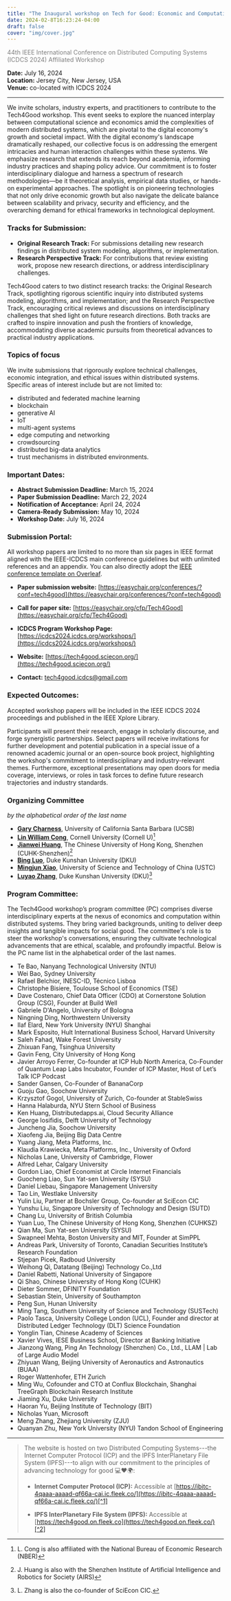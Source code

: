 ```yaml
---
title: "The Inaugural workshop on Tech for Good: Economic and Computational Advances in Distributed Systems (Tech4Good)"
date: 2024-02-8T16:23:24-04:00
draft: false
cover: "img/cover.jpg"
---
```


<span style="color:grey;">44th IEEE International Conference on Distributed Computing Systems (ICDCS 2024) Affiliated Workshop</span>

**Date:** July 16, 2024  
**Location:** Jersey City, New Jersey, USA  
**Venue:** co-located with ICDCS 2024  

---

We invite scholars, industry experts, and practitioners to contribute to the Tech4Good workshop. This event seeks to explore the nuanced interplay between computational science and economics amid the complexities of modern distributed systems, which are pivotal to the digital economy's growth and societal impact. With the digital economy's landscape dramatically reshaped, our collective focus is on addressing the emergent intricacies and human interaction challenges within these systems. We emphasize research that extends its reach beyond academia, informing industry practices and shaping policy advice. Our commitment is to foster interdisciplinary dialogue and harness a spectrum of research methodologies—be it theoretical analysis, empirical data studies, or hands-on experimental approaches. The spotlight is on pioneering technologies that not only drive economic growth but also navigate the delicate balance between scalability and privacy, security and efficiency, and the overarching demand for ethical frameworks in technological deployment. 

### Tracks for Submission:
- **Original Research Track:** For submissions detailing new research findings in distributed system modeling, algorithms, or implementation.
- **Research Perspective Track:** For contributions that review existing work, propose new research directions, or address interdisciplinary challenges.

Tech4Good caters to two distinct research tracks: the Original Research Track, spotlighting rigorous scientific inquiry into distributed systems modeling, algorithms, and implementation; and the Research Perspective Track, encouraging critical reviews and discussions on interdisciplinary challenges that shed light on future research directions. Both tracks are crafted to inspire innovation and push the frontiers of knowledge, accommodating diverse academic pursuits from theoretical advances to practical industry applications.

### Topics of focus
We invite submissions that rigorously explore technical challenges, economic integration, and ethical issues within distributed systems. Specific areas of interest include but are not limited to:
- distributed and federated machine learning
- blockchain
- generative AI
- IoT
- multi-agent systems
- edge computing and networking
- crowdsourcing
- distributed big-data analytics
- trust mechanisms in distributed environments.

### Important Dates:
- **Abstract Submission Deadline:** March 15, 2024  
- **Paper Submission Deadline:** March 22, 2024  
- **Notification of Acceptance:** April 24, 2024  
- **Camera-Ready Submission:** May 10, 2024  
- **Workshop Date:** July 16, 2024

### Submission Portal:
All workshop papers are limited to no more than six pages in IEEE format aligned with the IEEE-ICDCS main conference guidelines but with unlimited references and an appendix. You can also directly adopt the [IEEE conference template on Overleaf](https://www.overleaf.com/latex/templates/ieee-conference-template/grfzhhncsfqn).

- **Paper submission website:** [https://easychair.org/conferences/?conf=tech4good](https://easychair.org/conferences/?conf=tech4good)

- **Call for paper site:** [https://easychair.org/cfp/Tech4Good](https://easychair.org/cfp/Tech4Good)

- **ICDCS Program Workshop Page:** [https://icdcs2024.icdcs.org/workshops/](https://icdcs2024.icdcs.org/workshops/)

- **Website:** [https://tech4good.sciecon.org/](https://tech4good.sciecon.org/)

- **Contact:** tech4good.icdcs@gmail.com


### Expected Outcomes:

Accepted workshop papers will be included in the IEEE ICDCS 2024 proceedings and published in the IEEE Xplore Library.

Participants will present their research, engage in scholarly discourse, and forge synergistic partnerships. Select papers will receive invitations for further development and potential publication in a special issue of a renowned academic journal or an open-source book project, highlighting the workshop's commitment to interdisciplinary and industry-relevant themes. Furthermore, exceptional presentations may open doors for media coverage, interviews, or roles in task forces to define future research trajectories and industry standards.


### Organizing Committee 
*by the alphabetical order of the last name*
- **[Gary Charness](https://en.wikipedia.org/wiki/Gary_Charness)**, University of California Santa Barbara (UCSB)
- **[Lin William Cong](https://www.linwilliamcong.com/)**, Cornell University (Cornell U)[^a]
- **[Jianwei Huang](https://jianwei.cuhk.edu.cn/)**, The Chinese University of Hong Kong, Shenzhen (CUHK-Shenzhen)[^b]
- **[Bing Luo](https://scholars.duke.edu/person/bing.luo/)**, Duke Kunshan University (DKU)
- **[Mingjun Xiao](http://staff.ustc.edu.cn/~xiaomj/indexEN.html)**, University of Science and Technology of China (USTC)
- **[Luyao Zhang](https://scholars.duke.edu/person/luyao.zhang)**, Duke Kunshan University (DKU)[^c]

[^a]: L. Cong is also affiliated with the National Bureau of Economic Research (NBER)
[^b]: J. Huang is also with the Shenzhen Institute of Artificial Intelligence and Robotics for Society (AIRS)
[^c]: L. Zhang is also the co-founder of SciEcon CIC.

### Program Committee:

The Tech4Good workshop’s program committee (PC) comprises diverse interdisciplinary experts at the nexus of economics and computation within distributed systems. They bring varied backgrounds, uniting to deliver deep insights and tangible impacts for social good. The committee's role is to steer the workshop's conversations, ensuring they cultivate technological advancements that are ethical, scalable, and profoundly impactful. Below is the PC name list in the alphabetical order of the last names.

- Te Bao, Nanyang Technological University (NTU)
- Wei Bao, Sydney University
- Rafael Belchior, INESC-ID, Técnico Lisboa
- Christophe Bisiere, Toulouse School of Economics (TSE)
- Dave Costenaro, Chief Data Officer (CDO) at Cornerstone Solution Group (CSG), Founder at Build Well
- Gabriele D'Angelo, University of Bologna
- Ningning Ding, Northwestern University
- Ilaf Elard, New York University (NYU) Shanghai
- Mark Esposito, Hult International Business School, Harvard University
- Saleh Fahad, Wake Forest University
- Zhixuan Fang, Tsinghua University
- Gavin Feng, City University of Hong Kong
- Javier Arroyo Ferrer, Co-founder at ICP Hub North America, Co-Founder of Quantum Leap Labs Incubator, Founder of ICP Master, Host of Let’s Talk ICP Podcast
- Sander Gansen, Co-Founder of BananaCorp
- Guoju Gao, Soochow University
- Krzysztof Gogol, University of Zurich, Co-founder at StableSwiss
- Hanna Halaburda, NYU Stern School of Business
- Ken Huang, Distributedapps.ai, Cloud Security Alliance
- George Iosifidis, Delft University of Technology
- Juncheng Jia, Soochow University
- Xiaofeng Jia, Beijing Big Data Centre
- Yuang Jiang, Meta Platforms, Inc.
- Klaudia Krawiecka, Meta Platforms, Inc., University of Oxford
- Nicholas Lane, University of Cambridge, Flower
- Alfred Lehar, Calgary University
- Gordon Liao, Chief Economist at Circle Internet Financials
- Guocheng Liao, Sun Yat-sen University (SYSU)
- Daniel Liebau, Singapore Management University
- Tao Lin, Westlake University
- Yulin Liu, Partner at Bochsler Group, Co-founder at SciEcon CIC
- Yunshu Liu, Singapore University of Technology and Design (SUTD)
- Chang Lu, University of British Columbia
- Yuan Luo, The Chinese University of Hong Kong, Shenzhen (CUHKSZ)
- Qian Ma, Sun Yat-sen University (SYSU)
- Swapneel Mehta, Boston University and MIT, Founder at SimPPL
- Andreas Park, University of Toronto, Canadian Securities Institute’s Research Foundation
- Stjepan Picek, Radboud University
- Weihong Qi, Datatang (Beijing) Technology Co.,Ltd
- Daniel Rabetti, National University of Singapore
- Qi Shao, Chinese University of Hong Kong (CUHK)
- Dieter Sommer, DFINITY Foundation
- Sebastian Stein, University of Southampton
- Peng Sun, Hunan University
- Ming Tang, Southern University of Science and Technology (SUSTech)
- Paolo Tasca, University College London (UCL), Founder and director at Distributed Ledger Technology (DLT) Science Foundation
- Yonglin Tian, Chinese Academy of Sciences
- Xavier Vives, IESE Business School, Director at Banking Initiative
- Jianzong Wang, Ping An Technology (Shenzhen) Co., Ltd., LLAM | Lab of Large Audio Model
- Zhiyuan Wang, Beijing University of Aeronautics and Astronautics (BUAA)
- Roger Wattenhofer, ETH Zurich
- Ming Wu, Cofounder and CTO at Conflux Blockchain, Shanghai TreeGraph Blockchain Research Institute
- Jiaming Xu, Duke University
- Haoran Yu, Beijing Institute of Technology (BIT)
- Nicholas Yuan, Microsoft
- Meng Zhang, Zhejiang University (ZJU)
- Quanyan Zhu, New York University (NYU) Tandon School of Engineering



<!-- Somewhere in your body content, like in a header or about section -->
---
> The website is hosted on two Distributed Computing Systems---the Internet Computer Protocol (ICP) and the IPFS InterPlanetary File System (IPFS)---to align with our commitment to the principles of advancing technology for good 💻❤️🌍:
>
> - **Internet Computer Protocol (ICP):** Accessible at [https://ibitc-4qaaa-aaaad-qf66a-cai.ic.fleek.co/](https://ibitc-4qaaa-aaaad-qf66a-cai.ic.fleek.co/)[^1]
>
> [^1]: The website is hosted on a canister on the Internet Computer, identified by the canister ID `ibitc-4qaaa-aaaad-qf66a-cai`. The ICP canister ID `ibitc-4qaaa-aaaad-qf66a-cai` is a unique identifier for a canister smart contract on the Internet Computer Protocol (ICP) network. Canisters are computational units that can run smart contracts or store data, with each canister being assigned a unique ID for interaction.
>
> - **IPFS InterPlanetary File System (IPFS):** Accessible at [https://tech4good.on.fleek.co](https://tech4good.on.fleek.co/)[^2]
>
> [^2]: Our website is also accessible through IPFS hosting, providing a decentralized and resilient way to access content. IPFS, or the InterPlanetary File System, is a peer-to-peer protocol designed for storing and sharing data in a distributed file system. IPFS hosting leverages this technology to serve websites and web applications in a decentralized manner, enhancing accessibility and resistance to censorship. By hosting content on IPFS, it is stored across multiple nodes globally, ensuring that it remains accessible even if some nodes go offline.
